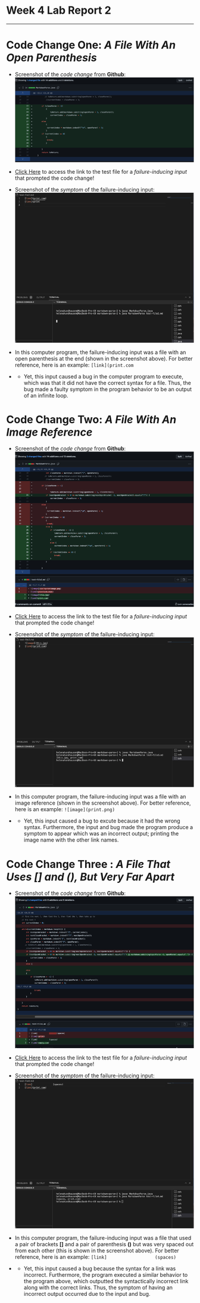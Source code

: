 # **Week 4 Lab Report 2**
---

# Code Change One: *A File With An Open Parenthesis*
- Screenshot of the *code change* from **Github**: 
![image](CodeChange1.png)

- [Click Here](https://github.com/hhundhausen/markdown-parse/commit/f0c2ad90724fe02d9e647ab3ade0b4b8b8c3160b) to access the link to the test file for a *failure-inducing input* that prompted the code change!

- Screenshot of the *symptom* of the failure-inducing input: 
![image](Fii_1.png)


- In this computer program, the failure-inducing input was a file with an open parenthesis at the end (shown in the screenshot above). For better reference, here is an example:  ```[link](print.com```
* * Yet, this input caused a bug in the computer program to execute, which was that it did not have the correct syntax for a file. Thus, the bug made a faulty symptom in the program behavior to be an output of an infinite loop.

# Code Change Two: *A File With An Image Reference* 
- Screenshot of the *code change* from **Github**: 
![image](CC2.png)

- [Click Here](https://github.com/hhundhausen/markdown-parse/commit/fc66a3fd7e838833d1364a7b26ea1be939d94948) to access the link to the test file for a *failure-inducing input* that prompted the code change!

- Screenshot of the *symptom* of the failure-inducing input: 
![image](Fii_2.png)


- In this computer program, the failure-inducing input was a file with an image reference (shown in the screenshot above). For better reference, here is an example: ```![image](print.png)```
* * Yet, this input caused a bug to excute because it had the wrong syntax. Furthermore, the input and bug made the program produce a symptom to appear which was an incorrect output; printing the image name with the other link names.


# Code Change Three :  *A File That Uses [] and (), But Very Far Apart*
- Screenshot of the *code change* from **Github**: 
![image](CC3.png)

- [Click Here](https://github.com/hhundhausen/markdown-parse/commit/decb1c81008ef03d0367d92e36876aecb25f0efe) to access the link to the test file for a *failure-inducing input* that prompted the code change!

- Screenshot of the *symptom* of the failure-inducing input: 
![image](Fii_3.png)


- In this computer program, the failure-inducing input was a file that used a pair of brackets **[]** and a pair of parenthesis **()** but was very spaced out from each other (this is shown in the screenshot above). For better reference, here is an example: ```[link]                  (spaces)```
* * Yet, this input caused a bug because the syntax for a link was incorrect. Furthermore, the program executed a similar behavior to the program above, which outputted the syntactically incorrect link along with the correct links. Thus, the symptom of having an incorrect output occurred due to the input and bug. 